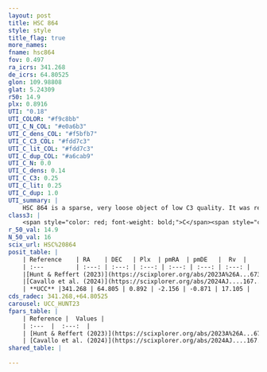 ```yaml
---
layout: post
title: HSC 864
style: style
title_flag: true
more_names: 
fname: hsc864
fov: 0.497
ra_icrs: 341.268
de_icrs: 64.80525
glon: 109.98808
glat: 5.24309
r50: 14.9
plx: 0.8916
UTI: "0.18"
UTI_COLOR: "#f9c8bb"
UTI_C_N_COL: "#e0a6b3"
UTI_C_dens_COL: "#f5bfb7"
UTI_C_C3_COL: "#fdd7c3"
UTI_C_lit_COL: "#fdd7c3"
UTI_C_dup_COL: "#a6cab9"
UTI_C_N: 0.0
UTI_C_dens: 0.14
UTI_C_C3: 0.25
UTI_C_lit: 0.25
UTI_C_dup: 1.0
UTI_summary: |
    HSC 864 is a sparse, very loose object of low C3 quality. It was recently reported in the literature.<br><br><span style="color: #99180f; font-weight: bold;">Warning: </span>contains less than 25 stars with <i>P>0.5</i> estimated.
class3: |
    <span style="color: red; font-weight: bold;">C</span><span style="color: red; font-weight: bold;">C</span>
r_50_val: 14.9
N_50_val: 16
scix_url: HSC%20864
posit_table: |
    | Reference    | RA    | DEC   | Plx  | pmRA  | pmDE   |  Rv  |
    | :---         | :---: | :---: | :---: | :---: | :---: | :---: |
    |[Hunt & Reffert (2023)](https://scixplorer.org/abs/2023A%26A...673A.114H) | 340.7 | 64.828 | 0.89 | -2.179 | -0.88 | 17.177 |
    |[Cavallo et al. (2024)](https://scixplorer.org/abs/2024AJ....167...12C) | 341.437 | 64.803 | 0.899 | -- | -- | -- |
    | **UCC** |341.268 | 64.805 | 0.892 | -2.156 | -0.871 | 17.105 | 
cds_radec: 341.268,+64.80525
carousel: UCC_HUNT23
fpars_table: |
    | Reference |  Values |
    | :---  |  :---:  |
    | [Hunt & Reffert (2023)](https://scixplorer.org/abs/2023A%26A...673A.114H) | `AV50=2.19, diffAV50=1.29, MOD50=10.101, logAge50=7.86` |
    | [Cavallo et al. (2024)](https://scixplorer.org/abs/2024AJ....167...12C) | `AV50=2.03, dMod50=10.58, logAge50=8.6, [Fe/H]50=0.32` |
shared_table: |
    
---
```

